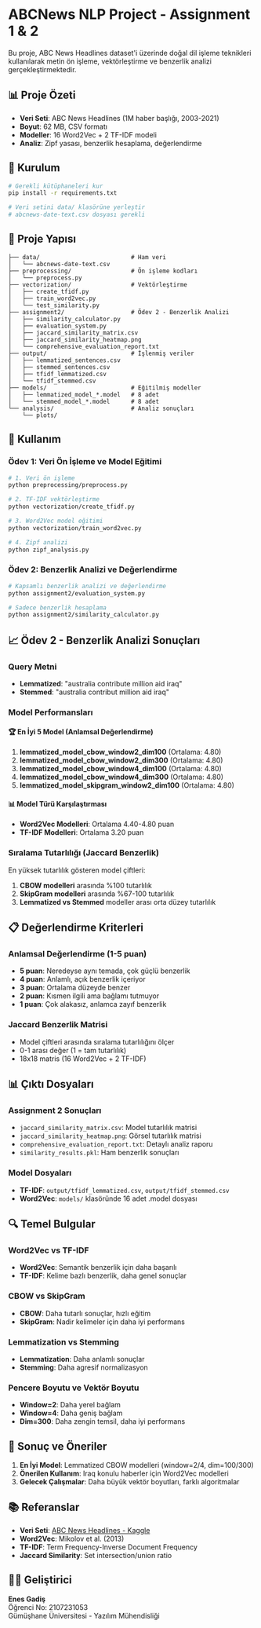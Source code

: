 # ABCNews NLP Project - Assignment 1 & 2

Bu proje, ABC News Headlines dataset'i üzerinde doğal dil işleme teknikleri kullanılarak metin ön işleme, vektörleştirme ve benzerlik analizi gerçekleştirmektedir.

## 📊 Proje Özeti

- **Veri Seti**: ABC News Headlines (1M haber başlığı, 2003-2021)
- **Boyut**: 62 MB, CSV formatı
- **Modeller**: 16 Word2Vec + 2 TF-IDF modeli
- **Analiz**: Zipf yasası, benzerlik hesaplama, değerlendirme

## 🚀 Kurulum

```bash
# Gerekli kütüphaneleri kur
pip install -r requirements.txt

# Veri setini data/ klasörüne yerleştir
# abcnews-date-text.csv dosyası gerekli
```

## 📁 Proje Yapısı

```
├── data/                          # Ham veri
│   └── abcnews-date-text.csv
├── preprocessing/                 # Ön işleme kodları
│   └── preprocess.py
├── vectorization/                 # Vektörleştirme
│   ├── create_tfidf.py
│   ├── train_word2vec.py
│   └── test_similarity.py
├── assignment2/                   # Ödev 2 - Benzerlik Analizi
│   ├── similarity_calculator.py
│   ├── evaluation_system.py
│   ├── jaccard_similarity_matrix.csv
│   ├── jaccard_similarity_heatmap.png
│   └── comprehensive_evaluation_report.txt
├── output/                        # İşlenmiş veriler
│   ├── lemmatized_sentences.csv
│   ├── stemmed_sentences.csv
│   ├── tfidf_lemmatized.csv
│   └── tfidf_stemmed.csv
├── models/                        # Eğitilmiş modeller
│   ├── lemmatized_model_*.model   # 8 adet
│   └── stemmed_model_*.model      # 8 adet
└── analysis/                      # Analiz sonuçları
    └── plots/
```

## 🔧 Kullanım

### Ödev 1: Veri Ön İşleme ve Model Eğitimi

```bash
# 1. Veri ön işleme
python preprocessing/preprocess.py

# 2. TF-IDF vektörleştirme
python vectorization/create_tfidf.py

# 3. Word2Vec model eğitimi
python vectorization/train_word2vec.py

# 4. Zipf analizi
python zipf_analysis.py
```

### Ödev 2: Benzerlik Analizi ve Değerlendirme

```bash
# Kapsamlı benzerlik analizi ve değerlendirme
python assignment2/evaluation_system.py

# Sadece benzerlik hesaplama
python assignment2/similarity_calculator.py
```

## 📈 Ödev 2 - Benzerlik Analizi Sonuçları

### Query Metni
- **Lemmatized**: "australia contribute million aid iraq"
- **Stemmed**: "australia contribut million aid iraq"

### Model Performansları

#### 🏆 En İyi 5 Model (Anlamsal Değerlendirme)
1. **lemmatized_model_cbow_window2_dim100** (Ortalama: 4.80)
2. **lemmatized_model_cbow_window2_dim300** (Ortalama: 4.80)
3. **lemmatized_model_cbow_window4_dim100** (Ortalama: 4.80)
4. **lemmatized_model_cbow_window4_dim300** (Ortalama: 4.80)
5. **lemmatized_model_skipgram_window2_dim100** (Ortalama: 4.80)

#### 📊 Model Türü Karşılaştırması
- **Word2Vec Modelleri**: Ortalama 4.40-4.80 puan
- **TF-IDF Modelleri**: Ortalama 3.20 puan

### Sıralama Tutarlılığı (Jaccard Benzerlik)

En yüksek tutarlılık gösteren model çiftleri:
1. **CBOW modelleri** arasında %100 tutarlılık
2. **SkipGram modelleri** arasında %67-100 tutarlılık
3. **Lemmatized vs Stemmed** modeller arası orta düzey tutarlılık

## 📋 Değerlendirme Kriterleri

### Anlamsal Değerlendirme (1-5 puan)
- **5 puan**: Neredeyse aynı temada, çok güçlü benzerlik
- **4 puan**: Anlamlı, açık benzerlik içeriyor
- **3 puan**: Ortalama düzeyde benzer
- **2 puan**: Kısmen ilgili ama bağlamı tutmuyor
- **1 puan**: Çok alakasız, anlamca zayıf benzerlik

### Jaccard Benzerlik Matrisi
- Model çiftleri arasında sıralama tutarlılığını ölçer
- 0-1 arası değer (1 = tam tutarlılık)
- 18x18 matris (16 Word2Vec + 2 TF-IDF)

## 📊 Çıktı Dosyaları

### Assignment 2 Sonuçları
- `jaccard_similarity_matrix.csv`: Model tutarlılık matrisi
- `jaccard_similarity_heatmap.png`: Görsel tutarlılık matrisi
- `comprehensive_evaluation_report.txt`: Detaylı analiz raporu
- `similarity_results.pkl`: Ham benzerlik sonuçları

### Model Dosyaları
- **TF-IDF**: `output/tfidf_lemmatized.csv`, `output/tfidf_stemmed.csv`
- **Word2Vec**: `models/` klasöründe 16 adet .model dosyası

## 🔍 Temel Bulgular

### Word2Vec vs TF-IDF
- **Word2Vec**: Semantik benzerlik için daha başarılı
- **TF-IDF**: Kelime bazlı benzerlik, daha genel sonuçlar

### CBOW vs SkipGram
- **CBOW**: Daha tutarlı sonuçlar, hızlı eğitim
- **SkipGram**: Nadir kelimeler için daha iyi performans

### Lemmatization vs Stemming
- **Lemmatization**: Daha anlamlı sonuçlar
- **Stemming**: Daha agresif normalizasyon

### Pencere Boyutu ve Vektör Boyutu
- **Window=2**: Daha yerel bağlam
- **Window=4**: Daha geniş bağlam
- **Dim=300**: Daha zengin temsil, daha iyi performans

## 🎯 Sonuç ve Öneriler

1. **En İyi Model**: Lemmatized CBOW modelleri (window=2/4, dim=100/300)
2. **Önerilen Kullanım**: Iraq konulu haberler için Word2Vec modelleri
3. **Gelecek Çalışmalar**: Daha büyük vektör boyutları, farklı algoritmalar

## 📚 Referanslar

- **Veri Seti**: [ABC News Headlines - Kaggle](https://www.kaggle.com/therohk/million-headlines)
- **Word2Vec**: Mikolov et al. (2013)
- **TF-IDF**: Term Frequency-Inverse Document Frequency
- **Jaccard Similarity**: Set intersection/union ratio

## 👨‍💻 Geliştirici

**Enes Gadiş**  
Öğrenci No: 2107231053  
Gümüşhane Üniversitesi - Yazılım Mühendisliği
